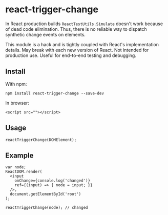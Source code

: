 # react-trigger-change

In React production builds `ReactTestUtils.Simulate` doesn't work because of dead code elimination. Thus, there is no reliable way to dispatch synthetic change events on elements.

This module is a hack and is tightly coupled with React's implementation details. May break with each new version of React. Not intended for production use. Useful for end-to-end testing and debugging.

## Install

With npm:

`npm install react-trigger-change --save-dev`

In browser:

`<script src=""></script>`

## Usage

`reactTriggerChange(DOMElement);`

## Example

```
var node;
ReactDOM.render(
  <input
    onChange={console.log('changed')}
    ref={(input) => { node = input; }}
  />,
  document.getElementById('root')
);

reactTriggerChange(node); // changed
```
